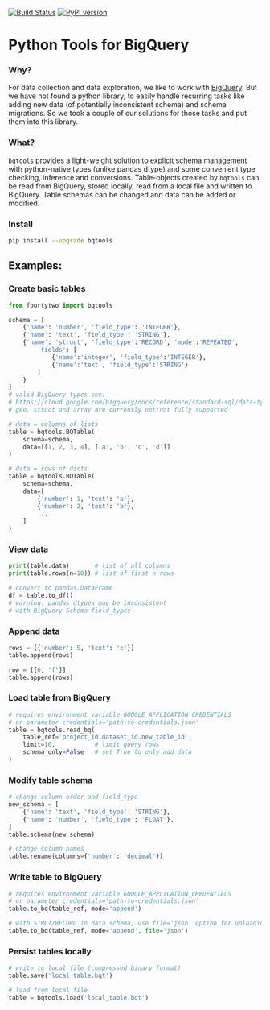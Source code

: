 [![Build Status](https://travis-ci.org/42DIGITAL/bqtools.svg?branch=master)](https://travis-ci.org/42DIGITAL/bqtools) [![PyPI version](https://badge.fury.io/py/bqtools.svg)](https://badge.fury.io/py/bqtools)

# Python Tools for BigQuery

### Why?
For data collection and data exploration, we like to work with [BigQuery](https://cloud.google.com/bigquery/). But we have not found a python library, to easily handle recurring tasks like adding new data (of potentially inconsistent schema) and schema migrations. So we took a couple of our solutions for those tasks and put them into this library.

### What?
`bqtools` provides a light-weight solution to explicit schema management with python-native types (unlike pandas dtype) and 
some convenient type checking, inference and conversions. Table-objects created by `bqtools` can be read from BigQuery, stored locally, read from a local file and written to BigQuery. Table schemas can be changed and data can be added or modified.

### Install
```bash
pip install --upgrade bqtools
```

## Examples:
### Create basic tables
```python
from fourtytwo import bqtools

schema = [
    {'name': 'number', 'field_type': 'INTEGER'},
    {'name': 'text', 'field_type': 'STRING'},
    {'name': 'struct', 'field_type':'RECORD', 'mode':'REPEATED', 
        'fields': [
            {'name':'integer', 'field_type':'INTEGER'},
            {'name':'text', 'field_type':'STRING'}
        ]
    }
]
# valid BigQuery types see: 
# https://cloud.google.com/bigquery/docs/reference/standard-sql/data-types
# geo, struct and array are currently not/not fully supported

# data = columns of lists
table = bqtools.BQTable(
    schema=schema, 
    data=[[1, 2, 3, 4], ['a', 'b', 'c', 'd']]
)

# data = rows of dicts
table = bqtools.BQTable(
    schema=schema, 
    data=[
        {'number': 1, 'text': 'a'}, 
        {'number': 2, 'text': 'b'},
        ...
    ]
)
```

### View data
```python
print(table.data)       # list of all columns
print(table.rows(n=10)) # list of first n rows

# convert to pandas.DataFrame
df = table.to_df()               
# warning: pandas dtypes may be inconsistent 
# with BigQuery Schema field_types
```

### Append data
```python
rows = [{'number': 5, 'text': 'e'}]
table.append(rows)

row = [[6, 'f']]
table.append(rows)
```

### Load table from BigQuery
```python
# requires environment variable GOOGLE_APPLICATION_CREDENTIALS 
# or parameter credentials='path-to-credentials.json'
table = bqtools.read_bq(
    table_ref='project_id.dataset_id.new_table_id', 
    limit=10,           # limit query rows
    schema_only=False   # set True to only add data
)
```

### Modify table schema
```python
# change column order and field_type
new_schema = [
    {'name': 'text', 'field_type': 'STRING'},
    {'name': 'number', 'field_type': 'FLOAT'},
]
table.schema(new_schema)

# change column names
table.rename(columns={'number': 'decimal'})
```

### Write table to BigQuery
```python
# requires environment variable GOOGLE_APPLICATION_CREDENTIALS
# or parameter credentials='path-to-credentials.json'
table.to_bq(table_ref, mode='append')

# with STRCT/RECORD in data schema, use file='json' option for uploading data
table.to_bq(table_ref, mode='append', file='json')
```

### Persist tables locally
```python
# write to local file (compressed binary format)
table.save('local_table.bqt')

# load from local file
table = bqtools.load('local_table.bqt')
```
